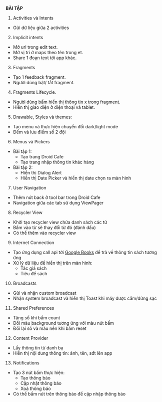 **BÀI TẬP**

1. Activities và Intents
- Gửi dữ liệu giữa 2 activities
2. Implicit intents
- Mở url trong edit text.
- Mở vị trí ở maps theo tên trong et.
- Share 1 đoạn text tới app khác.
3. Fragments
- Tạo 1 feedback fragment.
- Người dùng bật/ tắt fragment.
4. Fragments Lifecycle.
- Người dùng bấm hiển thị thông tin x trong fragment.
- Hiển thị giao diện ở điện thoại và tablet.
5. Drawable, Styles và themes:
- Tạo menu và thực hiện chuyển đổi dark/light mode
- Đếm và lưu điểm số 2 đội
6. Menus và Pickers
- Bài tập 1:
    - Tạo trang Droid Cafe
    - Tạo trang nhập thông tin khác hàng
- Bài tập 2:
    - Hiển thị Dialog Alert
    - Hiển thị Date Picker và hiển thị date chọn ra màn hình
7. User Navigation 
- Thêm nút back ở tool bar trong Droid Cafe
- Navigation giữa các tab sử dụng ViewPager
8. Recycler View
- Khởi tạo recycler view chứa danh sách các từ
- Bấm vào từ sẽ thay đổi từ đó (đánh dấu)
- Có thể thêm vào recycler view
9. Internet Connection
- Tạo ứng dụng call api tới [Google Books](https://developers.google.com/books/docs/overview) để trả về thông tin sách tương ứng
- Xử lý dữ liệu để hiển thị trên màn hình:
    - Tác giả sách
    - Tiêu đề sách
10. Broadcasts
- Gửi và nhận custom broadcast
- Nhận system broadcast và hiển thị Toast khi máy được cắm/dừng sạc
11. Shared Preferences
- Tăng số khi bấm count
- Đổi màu background tương ứng với màu nút bấm
- Đổi lại số và màu nền khi bấm reset
12. Content Provider
- Lấy thông tin từ danh bạ
- Hiển thị nội dung thông tin: ảnh, tên, sđt lên app
13. Notifications
- Tạo 3 nút bấm thực hiện:
  - Tạo thông báo
  - Cập nhật thông báo
  - Xoá thông báo
- Có thể bấm nút trên thông báo để cập nhập thông báo
